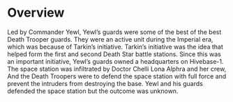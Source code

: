 # Overview

Led by Commander Yewl, Yewl’s guards were some of the best of the best Death Trooper guards.
They were an active unit during the Imperial era, which was because of Tarkin’s initiative.
Tarkin’s initiative was the idea that helped form the first and second Death Star battle stations.
Since this was an important initiative, Yewl’s guards owned a headquarters on Hivebase-1.
The space station was infiltrated by Doctor Chelli Lona Alphra and her crew, And the Death Troopers were to defend the space station with full force and prevent the intruders from destroying the base.
Yewl and his guards defended the space station but the outcome was unknown.
